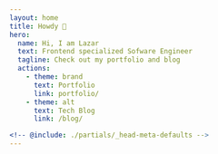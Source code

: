```yaml
---
layout: home
title: Howdy 👋
hero:
  name: Hi, I am Lazar
  text: Frontend specialized Sofware Engineer
  tagline: Check out my portfolio and blog
  actions:
    - theme: brand
      text: Portfolio
      link: portfolio/
    - theme: alt
      text: Tech Blog
      link: /blog/

<!-- @include: ./partials/_head-meta-defaults -->
---
```

